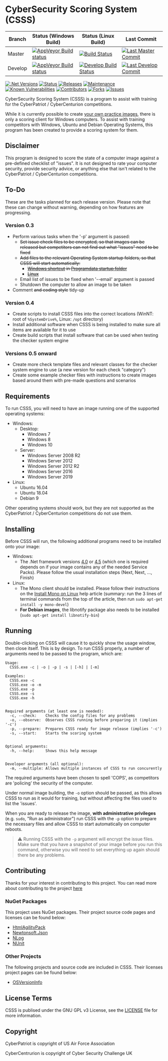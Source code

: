 # CyberSecurity Scoring System (CSSS)

|Branch|Status (Windows Build)|Status (Linux Build)|Last Commit|
|---|---|---|---|
|Master|[![AppVeyor Build status](https://img.shields.io/appveyor/ci/stuajnht/CSSS?label=AppVeyor%20Build)](https://ci.appveyor.com/project/stuajnht/csss)|[![Build Status](https://img.shields.io/travis/stuajnht/CSSS.svg?label=Travis%20Build)](https://travis-ci.org/stuajnht/CSSS) |[![Last Master Commit](https://img.shields.io/github/last-commit/stuajnht/CSSS.svg)]()
|Develop|[![AppVeyor Build status](https://img.shields.io/appveyor/ci/stuajnht/CSSS/develop?label=AppVeyor%20Build)](https://ci.appveyor.com/project/stuajnht/csss/develop)|[![Develop Build Status](https://img.shields.io/travis/stuajnht/CSSS/develop?label=Travis%20Build)]()|[![Last Develop Commit](https://img.shields.io/github/last-commit/stuajnht/CSSS/develop.svg)]()

[![.Net Versions](https://img.shields.io/badge/.Net%20Versions-4.0|4.5|4.6|4.7-blue.svg)]()
[![Status](https://img.shields.io/badge/status-Pre%20Release-red.svg)]()
[![Releases](https://img.shields.io/github/v/release/stuajnht/CSSS?include_prereleases)]()
[![Maintenance](https://img.shields.io/maintenance/yes/2019.svg)]()
[![Known Vulnerabilities](https://snyk.io/test/github/stuajnht/CSSS/badge.svg?targetFile=CSSS.sln)](https://snyk.io/test/github/stuajnht/CSSS?targetFile=CSSS.sln)
[![Contributors](https://img.shields.io/github/contributors/stuajnht/CSSS.svg)]()
[![Forks](https://img.shields.io/github/forks/stuajnht/CSSS.svg)]()
[![Issues](https://img.shields.io/github/issues/stuajnht/CSSS.svg)](https://github.com/Stormy102/Lancer/issues)

CyberSecurity Scoring System (CSSS) is a program to assist with training for the CyberPatriot / CyberCenturion competitions.

While it is currently possible to create [your own practice images](https://www.uscyberpatriot.org/competition/training-materials/practice-images), there is only a scoring client for Windows computers. To assist with training competitors with Windows, Ubuntu and Debian Operating Systems, this program has been created to provide a scoring system for them.

## Disclaimer
This program is designed to score the state of a computer image against a pre-defined checklist of "issues". It is not designed to rate your computer security, provide security advice, or anything else that isn't related to the CyberPatriot / CyberCenturion competitions.

## To-Do
These are the tasks planned for each release version. Please note that these can change without warning, depending on how features are progressing.

### Version 0.3
* Perform various tasks when the '-p' argument is passed:
  * ~~Set issue check files to be encrypted, so that images can be released but competitors can not find out what "issues" need to be fixed~~
  * ~~Add files to the relevant Operating System startup folders, so that CSSS will start automatically:~~
    * ~~[Windows shortcut](http://stackoverflow.com/a/19914018) in [Programdata startup folder](https://www.kiloroot.com/all-users-or-common-startup-folder-locations-launch-programs-at-window-login-windows-server-2008-r2-2012-2012-r2/)~~
    * ~~[Linux](http://raspberrypi.stackexchange.com/a/5159)~~
  * Email list of issues to be fixed when '--email' argument is passed
  * Shutdown the computer to allow an image to be taken
* Comment ~~and coding style~~ tidy-up

### Version 0.4
* Create scripts to install CSSS files into the correct locations (WinNT: root of `%SystemDrive%`, Linux: `/opt` directory)
* Install additional software when CSSS is being installed to make sure all items are available for it to use
* Create build scripts that install software that can be used when testing the checker system engine

### Versions 0.5 onward
* Create more check template files and relevant classes for the checker system engine to use (a new version for each check "category")
* Create some example checker files with instructions to create images based around them with pre-made questions and scenarios

## Requirements
To run CSSS, you will need to have an image running one of the supported operating systems:
  * Windows:
    * Desktop:
      * Windows 7
      * Windows 8
      * Windows 10
    * Server:
      * Windows Server 2008 R2
      * Windows Server 2012
      * Windows Server 2012 R2
      * Windows Server 2016
      * Windows Server 2019
  * Linux:
    * Ubuntu 16.04
    * Ubuntu 18.04
    * Debian 9

Other operating systems should work, but they are not supported as the CyberPatriot / CyberCenturion competitions do not use them.

## Installing
Before CSSS will run, the following additional programs need to be installed onto your image:
  * Windows:
    * The .Net framework versions [4.0](https://www.microsoft.com/en-gb/download/details.aspx?id=17718) or [4.5](https://www.microsoft.com/en-gb/download/details.aspx?id=42642) (which one is required depends on if your image contains any of the needed Service Packs). Please follow the usual installation steps (Next, Next, ..., Finish)
  * Linux:
    * The Mono client should be installed. Please follow their instructions on the [Install Mono on Linux](http://www.mono-project.com/docs/getting-started/install/linux/) help article (summary: run the 3 lines of terminal commands from the top of the article, then run `sudo apt-get install -y mono-devel`)
    * __For Debian images__, the libnotify package also needs to be installed (`sudo apt-get install libnotify-bin`)

## Running
Double-clicking on CSSS will cause it to quickly show the usage window, then close itself. This is by design. To run CSSS properly, a number of arguments need to be passed to the program, which are:
```
Usage:
  CSSS.exe -c | -o | -p | -s | [-h] | [-m]

Examples:
  CSSS.exe -c
  CSSS.exe -o -m
  CSSS.exe -p
  CSSS.exe -s
  CSSS.exe -h


Required arguments (at least one is needed):
  -c, --check:    Checks the config files for any problems
  -o, --observe:  Observes CSSS running before preparing it (implies '-c')
  -p, --prepare:  Prepares CSSS ready for image release (implies '-c')
  -s, --start:    Starts the scoring system


Optional arguments:
  -h, --help:     Shows this help message


Developer arguments (all optional):
  -m, --multiple: Allows multiple instances of CSSS to run concurently
```

The required arguments have been chosen to spell 'COPS', as competitors are 'policing' the security of the computer.

Under normal image building, the `-o` option should be passed, as this allows CSSS to run as it would for training, but without affecting the files used to list the 'issues'.

When you are ready to release the image, __with administrative privileges__ (e.g. `sudo`, "Run as administrator") run CSSS with the `-p` option to prepare the necessary files and allow CSSS to start automatically on computer reboots.
> :warning: Running CSSS with the `-p` argument will encrypt the issue files. Make sure that you have a snapshot of your image before you run this command, otherwise you will need to set everything up again should there be any problems.

## Contributing
Thanks for your interest in contributing to this project. You can read more about contributing to the project [here](CONTRIBUTING.md)

### NuGet Packages
This project uses NuGet packages. Their project source code pages and licenses can be found below:
* [HtmlAgilityPack](https://htmlagilitypack.codeplex.com/)
* [Newtonsoft.Json](http://www.newtonsoft.com/json)
* [NLog](http://nlog-project.org/)
* [NUnit](https://www.nunit.org/)

### Other Projects
The following projects and source code are included in CSSS. Their licenses project pages can be found below:
* [OSVersionInfo](https://www.codeproject.com/Articles/73000/Getting-Operating-System-Version-Info-Even-for-Win)

## License Terms
CSSS is publised under the GNU GPL v3 License, see the [LICENSE](LICENSE.md) file for more information.

## Copyright
CyberPatriot is copyright of US Air Force Association

CyberCentrurion is copyright of Cyber Security Challenge UK
